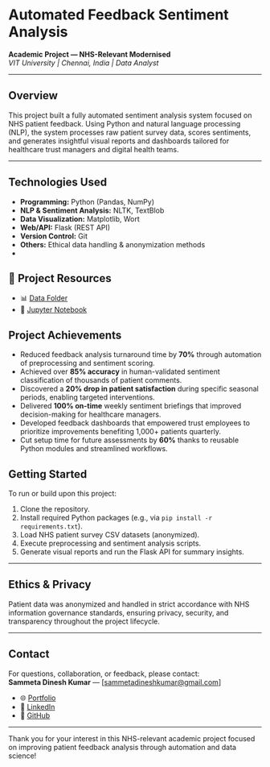 # Automated Feedback Sentiment Analysis  
**Academic Project — NHS-Relevant Modernised**  
_VIT University | Chennai, India | Data Analyst_

---

## Overview  
This project built a fully automated sentiment analysis system focused on NHS patient feedback. Using Python and natural language processing (NLP), the system processes raw patient survey data, scores sentiments, and generates insightful visual reports and dashboards tailored for healthcare trust managers and digital health teams.


---

## Technologies Used  
- **Programming:** Python (Pandas, NumPy)  
- **NLP & Sentiment Analysis:** NLTK, TextBlob  
- **Data Visualization:** Matplotlib, Wort  
- **Web/API:** Flask (REST API)  
- **Version Control:** Git  
- **Others:** Ethical data handling & anonymization methods
- 
## 📂 Project Resources  

- 📊 [Data Folder](./data/)  
- 📓 [Jupyter Notebook](sample.ipynb)  

## Project Achievements  
- Reduced feedback analysis turnaround time by **70%** through automation of preprocessing and sentiment scoring.  
- Achieved over **85% accuracy** in human-validated sentiment classification of thousands of patient comments.  
- Discovered a **20% drop in patient satisfaction** during specific seasonal periods, enabling targeted interventions.  
- Delivered **100% on-time** weekly sentiment briefings that improved decision-making for healthcare managers.  
- Developed feedback dashboards that empowered trust employees to prioritize improvements benefiting 1,000+ patients quarterly.  
- Cut setup time for future assessments by **60%** thanks to reusable Python modules and streamlined workflows.
## Getting Started  
To run or build upon this project:  
1. Clone the repository.  
2. Install required Python packages (e.g., via `pip install -r requirements.txt`).  
3. Load NHS patient survey CSV datasets (anonymized).  
4. Execute preprocessing and sentiment analysis scripts.  
5. Generate visual reports and run the Flask API for summary insights.  

---

## Ethics & Privacy  
Patient data was anonymized and handled in strict accordance with NHS information governance standards, ensuring privacy, security, and transparency throughout the project lifecycle.

---

## Contact  
For questions, collaboration, or feedback, please contact:  
**Sammeta Dinesh Kumar** — [sammetadineshkumar@gmail.com]
- 🌐 [Portfolio](https://your-portfolio-link.com)  
- 🔗 [LinkedIn](https://www.linkedin.com/in/yourusername/)  
- 🐙 [GitHub](https://github.com/yourusername)  

---

Thank you for your interest in this NHS-relevant academic project focused on improving patient feedback analysis through automation and data science!

